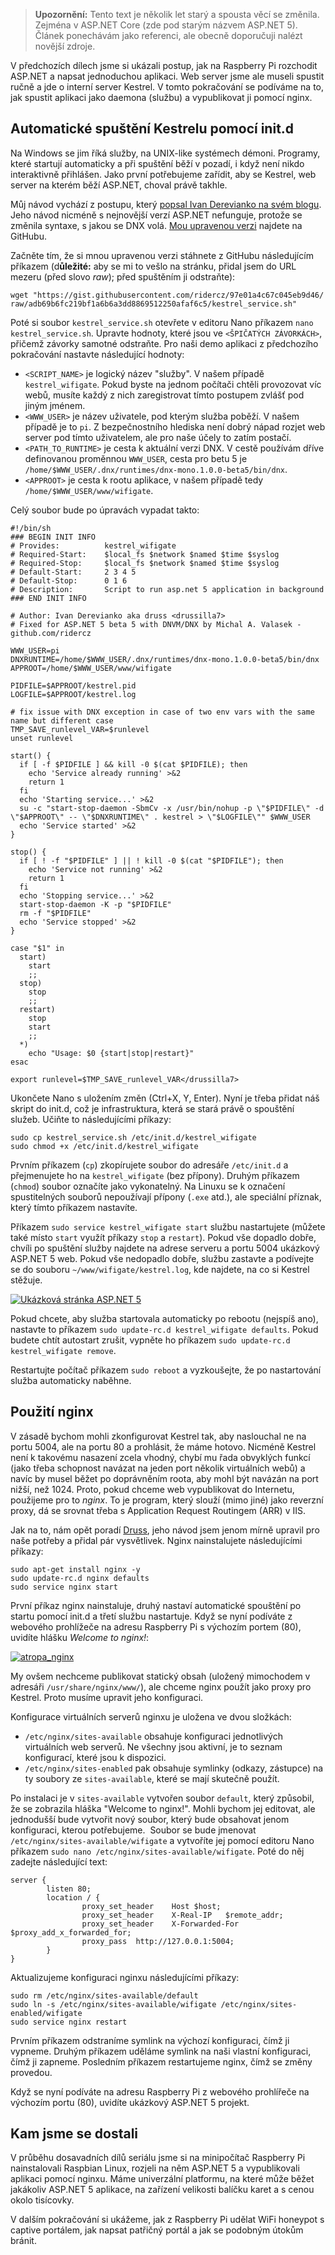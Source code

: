 <!-- dcterms:identifier = aspnetcz#5432 -->
<!-- dcterms:title = Projekt Atropa (4): Automatické spuštění webu a publikace pomocí nginx -->
<!-- dcterms:abstract = V předchozích dílech jsme si ukázali postup, jak na Raspberry Pi rozchodit ASP.NET a napsat jednoduchou aplikaci. Web server jsme ale museli spustit ručně a jde o interní server Kestrel. V tomto pokračování se podíváme na to, jak spustit aplikaci jako daemona (službu) a vypublikovat ji pomocí nginx. -->
<!-- np9:categoryId = 1 -->
<!-- x4w:category = IT -->
<!-- np9:authorId = 1 -->
<!-- np9:authorEmail = michal.valasek@altairis.cz -->
<!-- dcterms:creator = Michal Altair Valášek -->
<!-- np9:serialId = 7 -->
<!-- x4w:serial = Projekt Atropa -->
<!-- dcterms:created = 2015-07-13T15:31:20.883+02:00 -->
<!-- dcterms:dateAccepted = 2015-08-03T00:00:00+02:00 -->
<!-- x4w:pictureWidth = 150 -->
<!-- x4w:pictureHeight = 150 -->
<!-- x4w:pictureUrl = /perex-pictures/20150713-projekt-atropa-1-jak-vyrobit-z-raspberry-pi-zle-zarizeni-s-netem.jpg -->

> **Upozornění:** Tento text je několik let starý a spousta věcí se změnila. Zejména v ASP.NET Core (zde pod starým názvem ASP.NET 5). Článek ponechávám jako referenci, ale obecně doporučuji nalézt novější zdroje.

V předchozích dílech jsme si ukázali postup, jak na Raspberry Pi rozchodit ASP.NET a napsat jednoduchou aplikaci. Web server jsme ale museli spustit ručně a jde o interní server Kestrel. V tomto pokračování se podíváme na to, jak spustit aplikaci jako daemona (službu) a vypublikovat ji pomocí nginx.

## Automatické spuštění Kestrelu pomocí init.d

Na Windows se jim říká služby, na UNIX-like systémech démoni. Programy, které startují automaticky a při spuštění běží v pozadí, i když není nikdo interaktivně přihlášen. Jako první potřebujeme zařídit, aby se Kestrel, web server na kterém běží ASP.NET, choval právě takhle.

Můj návod vychází z postupu, který [popsal Ivan Derevianko na svém blogu](http://druss.co/2015/06/run-kestrel-in-the-background/). Jeho návod nicméně s nejnovější verzí ASP.NET nefunguje, protože se změnila syntaxe, s jakou se DNX volá. [Mou upravenou verzi](https://gist.github.com/ridercz/97e01a4c67c045eb9d46) najdete na GitHubu.

Začněte tím, že si mnou upravenou verzi stáhnete z GitHubu následujícím příkazem (d**ůležité:** aby se mi to vešlo na stránku, přidal jsem do URL mezeru (před slovo *raw*); před spuštěním ji odstraňte):

`wget "https://gist.githubusercontent.com/ridercz/97e01a4c67c045eb9d46/ raw/adb69b6fc219bf1a6b6a3dd8869512250afaf6c5/kestrel_service.sh"`

Poté si soubor `kestrel_service.sh` otevřete v editoru Nano příkazem `nano kestrel_service.sh`. Upravte hodnoty, které jsou ve `<ŠPIČATÝCH ZÁVORKÁCH>`, přičemž závorky samotné odstraňte. Pro naši demo aplikaci z předchozího pokračování nastavte následující hodnoty:

*   `<SCRIPT_NAME>` je logický název "služby". V našem případě `kestrel_wifigate`. Pokud byste na jednom počítači chtěli provozovat víc webů, musíte každý z nich zaregistrovat tímto postupem zvlášť pod jiným jménem. 
*   `<WWW_USER>` je název uživatele, pod kterým služba poběží. V našem případě je to `pi`. Z bezpečnostního hlediska není dobrý nápad rozjet web server pod tímto uživatelem, ale pro naše účely to zatím postačí. 
*   `<PATH_TO_RUNTIME>` je cesta k aktuální verzi DNX. V cestě používám dříve definovanou proměnnou `WWW_USER`, cesta pro betu 5 je `/home/$WWW_USER/.dnx/runtimes/dnx-mono.1.0.0-beta5/bin/dnx`. 
*   `<APPROOT>` je cesta k rootu aplikace, v našem případě tedy `/home/$WWW_USER/www/wifigate`. 

Celý soubor bude po úpravách vypadat takto:

    #!/bin/sh
    ### BEGIN INIT INFO
    # Provides:          kestrel_wifigate
    # Required-Start:    $local_fs $network $named $time $syslog
    # Required-Stop:     $local_fs $network $named $time $syslog
    # Default-Start:     2 3 4 5
    # Default-Stop:      0 1 6
    # Description:       Script to run asp.net 5 application in background
    ### END INIT INFO

    # Author: Ivan Derevianko aka druss <drussilla7>
    # Fixed for ASP.NET 5 beta 5 with DNVM/DNX by Michal A. Valasek - github.com/ridercz

    WWW_USER=pi
    DNXRUNTIME=/home/$WWW_USER/.dnx/runtimes/dnx-mono.1.0.0-beta5/bin/dnx
    APPROOT=/home/$WWW_USER/www/wifigate

    PIDFILE=$APPROOT/kestrel.pid
    LOGFILE=$APPROOT/kestrel.log

    # fix issue with DNX exception in case of two env vars with the same name but different case
    TMP_SAVE_runlevel_VAR=$runlevel
    unset runlevel

    start() {
      if [ -f $PIDFILE ] && kill -0 $(cat $PIDFILE); then
        echo 'Service already running' >&2
        return 1
      fi
      echo 'Starting service...' >&2
      su -c "start-stop-daemon -SbmCv -x /usr/bin/nohup -p \"$PIDFILE\" -d \"$APPROOT\" -- \"$DNXRUNTIME\" . kestrel > \"$LOGFILE\"" $WWW_USER
      echo 'Service started' >&2
    }

    stop() {
      if [ ! -f "$PIDFILE" ] || ! kill -0 $(cat "$PIDFILE"); then
        echo 'Service not running' >&2
        return 1
      fi
      echo 'Stopping service...' >&2
      start-stop-daemon -K -p "$PIDFILE"
      rm -f "$PIDFILE"
      echo 'Service stopped' >&2
    }

    case "$1" in
      start)
        start
        ;;
      stop)
        stop
        ;;
      restart)
        stop
        start
        ;;
      *)
        echo "Usage: $0 {start|stop|restart}"
    esac

    export runlevel=$TMP_SAVE_runlevel_VAR</drussilla7>

Ukončete Nano s uložením změn (Ctrl+X, Y, Enter). Nyní je třeba přidat náš skript do init.d, což je infrastruktura, která se stará právě o spouštění služeb. Učiňte to následujícími příkazy:

    sudo cp kestrel_service.sh /etc/init.d/kestrel_wifigate
    sudo chmod +x /etc/init.d/kestrel_wifigate

Prvním příkazem (`cp`) zkopírujete soubor do adresáře `/etc/init.d` a přejmenujete ho na `kestrel_wifigate` (bez přípony). Druhým příkazem (`chmod`) soubor označíte jako vykonatelný. Na Linuxu se k označení spustitelných souborů nepoužívají přípony (`.exe` atd.), ale speciální příznak, který tímto příkazem nastavíte.

Příkazem `sudo service kestrel_wifigate start` službu nastartujete (můžete také místo `start` využít příkazy `stop` a `restart`). Pokud vše dopadlo dobře, chvíli po spuštění služby najdete na adrese serveru a portu 5004 ukázkový ASP.NET 5 web. Pokud vše nedopadlo dobře, službu zastavte a podívejte se do souboru `~/www/wifigate/kestrel.log`, kde najdete, na co si Kestrel stěžuje.

[![Ukázková stránka ASP.NET 5](https://www.cdn.altairis.cz/Blog/2015/20150713-atropa_demopage_thumb.png "Ukázková stránka ASP.NET 5")](https://www.cdn.altairis.cz/Blog/2015/20150713-atropa_demopage_2.png)

Pokud chcete, aby služba startovala automaticky po rebootu (nejspíš ano), nastavte to příkazem `sudo update-rc.d kestrel_wifigate defaults`. Pokud budete chtít autostart zrušit, vypněte ho příkazem `sudo update-rc.d kestrel_wifigate remove`.

Restartujte počítač příkazem `sudo reboot` a vyzkoušejte, že po nastartování služba automaticky naběhne.

## Použití nginx

V zásadě bychom mohli zkonfigurovat Kestrel tak, aby naslouchal ne na portu 5004, ale na portu 80 a prohlásit, že máme hotovo. Nicméně Kestrel není k takovému nasazení zcela vhodný, chybí mu řada obvyklých funkcí (jako třeba schopnost navázat na jeden port několik virtuálních webů) a navíc by musel běžet po doprávněním roota, aby mohl být navázán na port nižší, než 1024. Proto, pokud chceme web vypublikovat do Internetu, použijeme pro to *nginx*. To je program, který slouží (mimo jiné) jako reverzní proxy, dá se srovnat třeba s Application Request Routingem (ARR) v IIS. 

Jak na to, nám opět poradí [Druss](http://druss.co/2015/06/asp-net-5-kestrel-nginx-web-server-on-linux/), jeho návod jsem jenom mírně upravil pro naše potřeby a přidal pár vysvětlivek. Nginx nainstalujete následujícími příkazy:

    sudo apt-get install nginx -y
    sudo update-rc.d nginx defaults
    sudo service nginx start

První příkaz nginx nainstaluje, druhý nastaví automatické spouštění po startu pomocí init.d a třetí službu nastartuje. Když se nyní podíváte z webového prohlížeče na adresu Raspberry Pi s výchozím portem (80), uvidíte hlášku *Welcome to nginx!*:

[![atropa_nginx](https://www.cdn.altairis.cz/Blog/2015/20150713-atropa_nginx_thumb.png "atropa_nginx")](https://www.cdn.altairis.cz/Blog/2015/20150713-atropa_nginx_2.png)

My ovšem nechceme publikovat statický obsah (uložený mimochodem v adresáři `/usr/share/nginx/www/`), ale chceme nginx použít jako proxy pro Kestrel. Proto musíme upravit jeho konfiguraci.

Konfigurace virtuálních serverů nginxu je uložena ve dvou složkách:

*   `/etc/nginx/sites-available` obsahuje konfiguraci jednotlivých virtuálních web serverů. Ne všechny jsou aktivní, je to seznam konfigurací, které jsou k dispozici. 
*   `/etc/nginx/sites-enabled` pak obsahuje symlinky (odkazy, zástupce) na ty soubory ze `sites-available`, které se mají skutečně použít. 

Po instalaci je v `sites-available` vytvořen soubor `default`, který způsobil, že se zobrazila hláška "Welcome to nginx!". Mohli bychom jej editovat, ale jednodušší bude vytvořit nový soubor, který bude obsahovat jenom konfiguraci, kterou potřebujeme.  Soubor se bude jmenovat `/etc/nginx/sites-available/wifigate` a vytvoříte jej pomocí editoru Nano příkazem `sudo nano /etc/nginx/sites-available/wifigate`. Poté do něj zadejte následující text:

    server {
            listen 80;
            location / {
                    proxy_set_header    Host $host;
                    proxy_set_header    X-Real-IP   $remote_addr;
                    proxy_set_header    X-Forwarded-For $proxy_add_x_forwarded_for;
                    proxy_pass  http://127.0.0.1:5004;
            }
    }

Aktualizujeme konfiguraci nginxu následujícími příkazy:

    sudo rm /etc/nginx/sites-available/default
    sudo ln -s /etc/nginx/sites-available/wifigate /etc/nginx/sites-enabled/wifigate
    sudo service nginx restart

Prvním příkazem odstraníme symlink na výchozí konfiguraci, čímž ji vypneme. Druhým příkazem uděláme symlink na naši vlastní konfiguraci, čímž ji zapneme. Posledním příkazem restartujeme nginx, čímž se změny provedou.

Když se nyní podíváte na adresu Raspberry Pi z webového prohlířeče na výchozím portu (80), uvidíte ukázkový ASP.NET 5 projekt.

## Kam jsme se dostali

V průběhu dosavadních dílů seriálu jsme si na minipočítač Raspberry Pi nainstalovali Raspbian Linux, rozjeli na něm ASP.NET 5 a vypublikovali aplikaci pomocí nginxu. Máme univerzální platformu, na které může běžet jakákoliv ASP.NET 5 aplikace, na zařízení velikosti balíčku karet a s cenou okolo tisícovky.

V dalším pokračování si ukážeme, jak z Raspberry Pi udělat WiFi honeypot s captive portálem, jak napsat patřičný portál a jak se podobným útokům bránit.